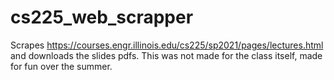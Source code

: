 # cs225_web_scrapper
Scrapes https://courses.engr.illinois.edu/cs225/sp2021/pages/lectures.html and downloads the slides pdfs.
This was not made for the class itself, made for fun over the summer.
